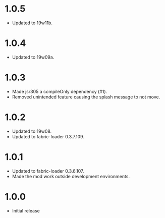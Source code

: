 # 1.0.5

- Updated to 19w11b.

# 1.0.4

- Updated to 19w09a.

# 1.0.3

- Made jsr305 a compileOnly dependency (#1).
- Removed unintended feature causing the splash message to not move.

# 1.0.2

- Updated to 19w08.
- Updated to fabric-loader 0.3.7.109.

# 1.0.1

- Updated to fabric-loader 0.3.6.107.
- Made the mod work outside development environments.

# 1.0.0

- Initial release
